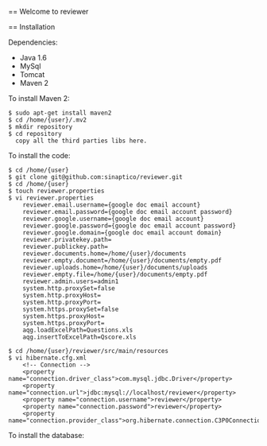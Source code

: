 == Welcome to reviewer

== Installation

Dependencies:

* Java 1.6 
* MySql
* Tomcat
* Maven 2

To install Maven 2:

    $ sudo apt-get install maven2
    $ cd /home/{user}/.mv2
    $ mkdir repository
    $ cd repository    
      copy all the third parties libs here.
    
To install the code:

    $ cd /home/{user}
    $ git clone git@github.com:sinaptico/reviewer.git
    $ cd /home/{user}
    $ touch reviewer.properties
    $ vi reviewer.properties
        reviewer.email.username={google doc email account}
        reviewer.email.password={google doc email account password}
        reviewer.google.username={google doc email account}
        reviewer.google.password={google doc email account password}
        reviewer.google.domain={google doc email account domain}
        reviewer.privatekey.path=
        reviewer.publickey.path=
        reviewer.documents.home=/home/{user}/documents
        reviewer.empty.document=/home/{user}/documents/empty.pdf
        reviewer.uploads.home=/home/{user}/documents/uploads
        reviewer.empty.file=/home/{user}/documents/empty.pdf
        reviewer.admin.users=admin1
        system.http.proxySet=false
        system.http.proxyHost=
        system.http.proxyPort=
        system.https.proxySet=false
        system.https.proxyHost=
        system.https.proxyPort=
        aqg.loadExcelPath=Questions.xls
        aqg.insertToExcelPath=Qscore.xls

    $ cd /home/{user}/reviewer/src/main/resources
    $ vi hibernate.cfg.xml
        <!-- Connection -->
        <property name="connection.driver_class">com.mysql.jdbc.Driver</property>
        <property name="connection.url">jdbc:mysql://localhost/reviewer</property>
        <property name="connection.username">reviewer</property>
        <property name="connection.password">reviewer</property>
        <property name="connection.provider_class">org.hibernate.connection.C3P0ConnectionProvider</property>

To install the database:


        

